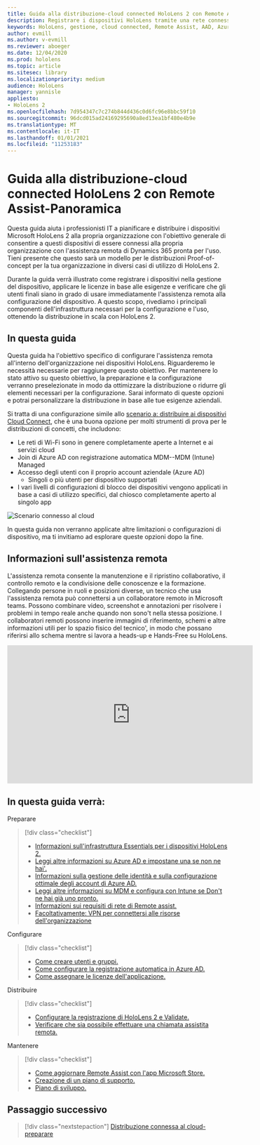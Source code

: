 ```yaml
---
title: Guida alla distribuzione-cloud connected HoloLens 2 con Remote Assist-Panoramica
description: Registrare i dispositivi HoloLens tramite una rete connessa al cloud
keywords: HoloLens, gestione, cloud connected, Remote Assist, AAD, Azure AD, MDM, gestione di dispositivi mobili
author: evmill
ms.author: v-evmill
ms.reviewer: aboeger
ms.date: 12/04/2020
ms.prod: hololens
ms.topic: article
ms.sitesec: library
ms.localizationpriority: medium
audience: HoloLens
manager: yannisle
appliesto:
- HoloLens 2
ms.openlocfilehash: 7d954347c7c274b844d436c0d6fc96e8bbc59f10
ms.sourcegitcommit: 96dcd015ad24169295690a8ed13ea1bf480e4b9e
ms.translationtype: MT
ms.contentlocale: it-IT
ms.lasthandoff: 01/01/2021
ms.locfileid: "11253183"
---
```

# Guida alla distribuzione-cloud connected HoloLens 2 con Remote Assist-Panoramica

Questa guida aiuta i professionisti IT a pianificare e distribuire i dispositivi Microsoft HoloLens 2 alla propria organizzazione con l'obiettivo generale di consentire a questi dispositivi di essere connessi alla propria organizzazione con l'assistenza remota di Dynamics 365 pronta per l'uso. Tieni presente che questo sarà un modello per le distribuzioni Proof-of-concept per la tua organizzazione in diversi casi di utilizzo di HoloLens 2.

Durante la guida verrà illustrato come registrare i dispositivi nella gestione del dispositivo, applicare le licenze in base alle esigenze e verificare che gli utenti finali siano in grado di usare immediatamente l'assistenza remota alla configurazione del dispositivo. A questo scopo, rivediamo i principali componenti dell'infrastruttura necessari per la configurazione e l'uso, ottenendo la distribuzione in scala con HoloLens 2.

## In questa guida

Questa guida ha l'obiettivo specifico di configurare l'assistenza remota all'interno dell'organizzazione nei dispositivi HoloLens. Riguarderemo le necessità necessarie per raggiungere questo obiettivo. Per mantenere lo stato attivo su questo obiettivo, la preparazione e la configurazione verranno preselezionate in modo da ottimizzare la distribuzione o ridurre gli elementi necessari per la configurazione. Sarai informato di queste opzioni e potrai personalizzare la distribuzione in base alle tue esigenze aziendali.

Si tratta di una configurazione simile allo [scenario a: distribuire ai dispositivi Cloud Connect](https://docs.microsoft.com/hololens/common-scenarios#scenario-a), che è una buona opzione per molti strumenti di prova per le distribuzioni di concetti, che includono:

- Le reti di Wi-Fi sono in genere completamente aperte a Internet e ai servizi cloud
- Join di Azure AD con registrazione automatica MDM--MDM (Intune) Managed
- Accesso degli utenti con il proprio account aziendale (Azure AD)
  - Singoli o più utenti per dispositivo supportati
- I vari livelli di configurazioni di blocco dei dispositivi vengono applicati in base a casi di utilizzo specifici, dal chiosco completamente aperto al singolo app

![Scenario connesso al cloud](./images/cloud-connected-deployment-chart.png)

In questa guida non verranno applicate altre limitazioni o configurazioni di dispositivo, ma ti invitiamo ad esplorare queste opzioni dopo la fine.

## Informazioni sull'assistenza remota

L'assistenza remota consente la manutenzione e il ripristino collaborativo, il controllo remoto e la condivisione delle conoscenze e la formazione. Collegando persone in ruoli e posizioni diverse, un tecnico che usa l'assistenza remota può connettersi a un collaboratore remoto in Microsoft teams. Possono combinare video, screenshot e annotazioni per risolvere i problemi in tempo reale anche quando non sono&#39;t nella stessa posizione. I collaboratori remoti possono inserire immagini di riferimento, schemi e altre informazioni utili per lo spazio fisico del tecnico&#39;, in modo che possano riferirsi allo schema mentre si lavora a heads-up e Hands-Free su HoloLens.

<iframe width="560" height="315" src="https://www.youtube.com/embed/d3YT8j0yYl0" frameborder="0" allow="accelerometer; autoplay; clipboard-write; encrypted-media; gyroscope; picture-in-picture" allowfullscreen></iframe>

## In questa guida verrà:

Preparare

> [!div class="checklist"]
> - [Informazioni sull'infrastruttura Essentials per i dispositivi HoloLens 2.](hololens2-cloud-connected-prepare.md#infrastructure-essentials)
> - [Leggi altre informazioni su Azure AD e impostane una se non ne hai&#39;.](hololens2-cloud-connected-prepare.md#azure-active-directory)
> - [Informazioni sulla gestione delle identità e sulla configurazione ottimale degli account di Azure AD.](hololens2-cloud-connected-prepare.md#identity-management)
> - [Leggi altre informazioni su MDM e configura con Intune se Don&#39;t ne hai già uno pronto.](hololens2-cloud-connected-prepare.md#mobile-device-management)
> - [Informazioni sui requisiti di rete di Remote assist.](hololens2-cloud-connected-prepare.md#network)
> - [Facoltativamente: VPN per connettersi alle risorse dell'organizzazione](/hololens2-cloud-connected-prepare.md#optional-connect-your-hololens-to-vpn)

Configurare

> [!div class="checklist"]
> - [Come creare utenti e gruppi.](hololens2-cloud-connected-configure.md#azure-users-and-groups)
> - [Come configurare la registrazione automatica in Azure AD.](hololens2-cloud-connected-configure.md#auto-enrollment-on-hololens-2)
> - [Come assegnare le licenze dell'applicazione.](hololens2-cloud-connected-configure.md#application-licenses)

Distribuire

> [!div class="checklist"]
> - [Configurare la registrazione di HoloLens 2 e Validate.](hololens2-cloud-connected-deploy.md#enrollment-validation)
> - [Verificare che sia possibile effettuare una chiamata assistita remota.](hololens2-cloud-connected-deploy.md#remote-assist-call-validation)

Mantenere

> [!div class="checklist"]
> - [Come aggiornare Remote Assist con l'app Microsoft Store.](hololens2-cloud-connected-maintain.md#updates)
> - [Creazione di un piano di supporto.](hololens2-cloud-connected-maintain.md#support-plan)
> - [Piano di sviluppo.](hololens2-cloud-connected-maintain.md#development-plan)

## Passaggio successivo

> [!div class="nextstepaction"]
> [Distribuzione connessa al cloud-preparare](hololens2-cloud-connected-prepare.md)

